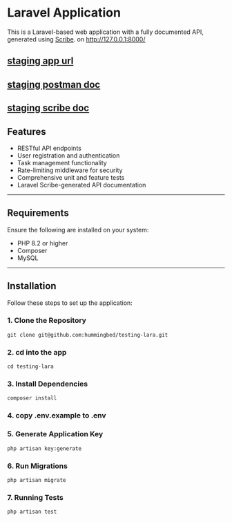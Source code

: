 # Laravel Application

This is a Laravel-based web application with a fully documented API, generated using [Scribe](http://127.0.0.1:8000/docs). on http://127.0.0.1:8000/

## [staging app url](http://34.244.254.103/)

## [staging postman doc](https://documenter.getpostman.com/view/14032725/2sAYQWJYk8)

## [staging scribe doc](http://34.244.254.103/docs)




## Features

- RESTful API endpoints
- User registration and authentication
- Task management functionality
- Rate-limiting middleware for security
- Comprehensive unit and feature tests
- Laravel Scribe-generated API documentation


---

## Requirements

Ensure the following are installed on your system:

- PHP 8.2 or higher
- Composer
- MySQL

---

## Installation

Follow these steps to set up the application:

### 1. Clone the Repository
<!-- ```bash -->
```
git clone git@github.com:hummingbed/testing-lara.git
```
### 2. cd into the app

```
cd testing-lara
```

### 3. Install Dependencies
```
composer install

```

### 4. copy .env.example to .env

### 5. Generate Application Key

```
php artisan key:generate
```
### 6. Run Migrations

```
php artisan migrate
```

### 7. Running Tests

```
php artisan test

```
